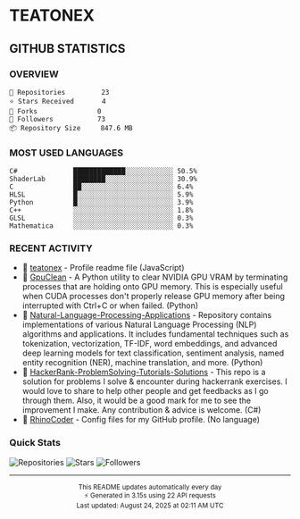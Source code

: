 # TEATONEX

##  GITHUB STATISTICS

### OVERVIEW
```
🔭 Repositories         23
⭐ Stars Received       4  
🍴 Forks               0
👥 Followers           73
📦 Repository Size     847.6 MB
```

### MOST USED LANGUAGES

```
C#              █████████████░░░░░░░░░░░░ 50.5%
ShaderLab       ████████░░░░░░░░░░░░░░░░░ 30.9%
C               ██░░░░░░░░░░░░░░░░░░░░░░░ 6.4%
HLSL            █░░░░░░░░░░░░░░░░░░░░░░░░ 5.9%
Python          █░░░░░░░░░░░░░░░░░░░░░░░░ 3.9%
C++             ░░░░░░░░░░░░░░░░░░░░░░░░░ 1.8%
GLSL            ░░░░░░░░░░░░░░░░░░░░░░░░░ 0.3%
Mathematica     ░░░░░░░░░░░░░░░░░░░░░░░░░ 0.3%
```

### RECENT ACTIVITY

- 🔨 [teatonex](https://github.com/teatonex/teatonex) - Profile readme file (JavaScript)
- 🔨 [GpuClean](https://github.com/teatonex/GpuClean) - A Python utility to clear NVIDIA GPU VRAM by terminating processes that are holding onto GPU memory. This is especially useful when CUDA processes don't properly release GPU memory after being interrupted with Ctrl+C or when failed. (Python)
- 🔨 [Natural-Language-Processing-Applications](https://github.com/teatonex/Natural-Language-Processing-Applications) - Repository contains implementations of various Natural Language Processing (NLP) algorithms and applications. It includes fundamental techniques such as tokenization, vectorization, TF-IDF, word embeddings, and advanced deep learning models for text classification, sentiment analysis, named entity recognition (NER), machine translation, and more. (Python)
- 🔨 [HackerRank-ProblemSolving-Tutorials-Solutions](https://github.com/teatonex/HackerRank-ProblemSolving-Tutorials-Solutions) - This repo is a solution for problems I solve & encounter during hackerrank exercises. I would love to share to help other people and get feedbacks as I go through them. Also, it would be a good mark for me to see the improvement I make. Any contribution & advice is welcome. (C#)
- 🔨 [RhinoCoder](https://github.com/teatonex/RhinoCoder) - Config files for my GitHub profile. (No language)

### Quick Stats
![Repositories](https://img.shields.io/badge/Repositories-23-blue?style=flat-square)
![Stars](https://img.shields.io/badge/Stars-4-yellow?style=flat-square)
![Followers](https://img.shields.io/badge/Followers-73-green?style=flat-square)

---

<div align="center">
  <sub>
    This README updates automatically every day<br/>
    ⚡ Generated in 3.15s using 22 API requests<br/>
    Last updated: August 24, 2025 at 02:11 AM UTC
  </sub>
</div>
